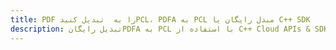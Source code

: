 ---title: PDF را به  تبدیل کنیدPCL، PDFA به PCL مبدل رایگان یا C++ SDKdescription: تبدیل رایگانPDFA به PCL با استفاده از C++ Cloud APIs & SDK همچنین اسناد PDF را در Cloud ایجاد، ویرایش و رندر کنید.---